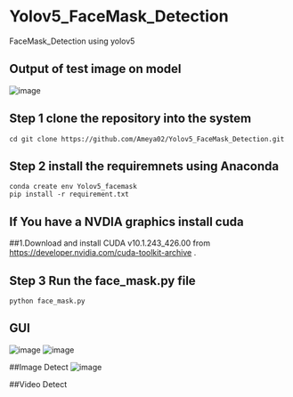 # Yolov5_FaceMask_Detection
FaceMask_Detection using yolov5
## Output of test image on model
![image](https://user-images.githubusercontent.com/65841021/185787855-35a470f6-97e0-4f79-96ed-a10f6970213e.png)

## Step 1 clone the repository into the system
```
cd git clone https://github.com/Ameya02/Yolov5_FaceMask_Detection.git
```
## Step 2 install the requiremnets using Anaconda 
```
conda create env Yolov5_facemask 
pip install -r requirement.txt 
```
## If You have a NVDIA graphics install cuda
##1.Download and install CUDA v10.1.243_426.00 from https://developer.nvidia.com/cuda-toolkit-archive .

## Step 3 Run the face_mask.py file
```
python face_mask.py
```
## GUI
![image](https://user-images.githubusercontent.com/65841021/185787595-dba715b9-5166-4814-824d-5cedaf4c4bab.png)
![image](https://user-images.githubusercontent.com/65841021/185787629-830847bf-88d8-4d7c-8752-2d1316ccf332.png)


##Image Detect
![image](https://user-images.githubusercontent.com/65841021/185788138-73b20291-eb41-499b-9c32-9f7f5050ee40.png)

##Video Detect



